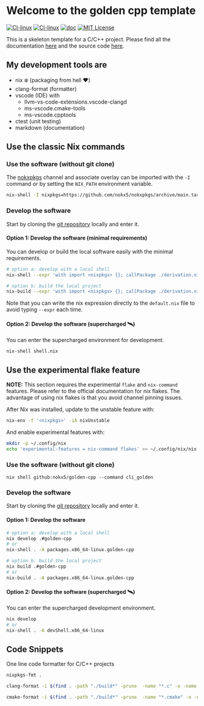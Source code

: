 # Welcome to the golden cpp template

[![CI-linux](https://github.com/nokx5/golden-cpp/workflows/CI-linux/badge.svg)](https://github.com/nokx5/golden-cpp/actions/workflows/ci-linux.yml) [![CI-linux](https://github.com/nokx5/golden-cpp/workflows/CI-darwin/badge.svg)](https://github.com/nokx5/golden-cpp/actions/workflows/ci-darwin.yml) [![doc](https://github.com/nokx5/golden-cpp/workflows/doc-api/badge.svg)](https://nokx5.github.io/golden-cpp) [![MIT License](http://img.shields.io/badge/license-MIT-blue.svg)](https://github.com/nokx5/golden-cpp/blob/master/LICENSE)

This is a skeleton template for a C/C++ project. Please find all the documentation [here](https://nokx5.github.io/golden-cpp) and the source code [here](https://github.com/nokx5/golden-cpp).

## My development tools are
- nix :snowflake: (packaging from hell :heart:)
- clang-format (formatter)
- vscode (IDE) with
  - llvm-vs-code-extensions.vscode-clangd
  - ms-vscode.cmake-tools
  - ms-vscode.cpptools
- ctest (unit testing)
- markdown (documentation)

## Use the classic Nix commands

### Use the software (without git clone)

The [nokxpkgs](https://github.com/nokx5/nokxpkgs#add-nokxpkgs-to-your-nix-channel) channel and associate overlay can be imported with the `-I` command or by setting the `NIX_PATH` environment variable.

```bash
nix-shell -I nixpkgs=https://github.com/nokx5/nokxpkgs/archive/main.tar.gz -p golden-cpp --command cli_golden
```

### Develop the software

Start by cloning the [git repository](https://github.com/nokx5/golden-cpp) locally and enter it.

#### Option 1: Develop the software (minimal requirements)

You can develop or build the local software easily with the minimal requirements.

```bash
# option a: develop with a local shell
nix-shell --expr 'with import <nixpkgs> {}; callPackage ./derivation.nix {src = ./.; }'

# option b: build the local project
nix-build --expr 'with import <nixpkgs> {}; callPackage ./derivation.nix {src = ./.; }'
```

Note that you can write the nix expression directly to the `default.nix` file to avoid typing `--expr` each time.

 #### Option 2: Develop the software (supercharged :artificial_satellite:)

You can enter the supercharged environment for development.

```bash
nix-shell shell.nix
```

## Use the experimental flake feature

**NOTE:** This section requires the experimental `flake` and `nix-command` features. Please refer to the official documentation for nix flakes. The advantage of using nix flakes is that you avoid channel pinning issues.

After Nix was installed, update to the unstable feature with:

```bash
nix-env -f '<nixpkgs>' -iA nixUnstable
```

And enable experimental features with:

```bash
mkdir -p ~/.config/nix
echo 'experimental-features = nix-command flakes' >> ~/.config/nix/nix.conf
```

### Use the software (without git clone)

```
nix shell github:nokx5/golden-cpp --command cli_golden
```

### Develop the software

Start by cloning the [git repository](https://github.com/nokx5/golden-cpp) locally and enter it.

#### Option 1: Develop the software

```bash
# option a: develop with a local shell
nix develop .#golden-cpp
# or
nix-shell . -A packages.x86_64-linux.golden-cpp

# option b: build the local project
nix build .#golden-cpp
# or
nix-build . -A packages.x86_64-linux.golden-cpp
```

#### Option 2: Develop the software (supercharged :artificial_satellite:)

You can enter the supercharged development environment.

```bash
nix develop
# or
nix-shell . -A devShell.x86_64-linux
```

## Code Snippets

One line code formatter for C/C++ projects

```bash
nixpkgs-fmt .

clang-format -i $(find . -path "./build*" -prune  -name "*.c" -o -name "*.cpp" -o -name "*.h" -o -name "*.hpp")

cmake-format -i $(find . -path "./build*" -prune  -name "*.cmake" -o -name "CMakeLists.txt")
```

